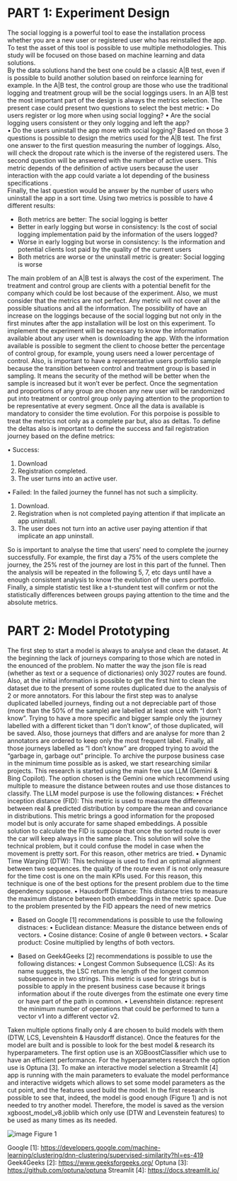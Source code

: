 # PART 1: Experiment Design

The social logging is a powerful tool to ease the installation process whether you are a new user or registered user who has reinstalled the app.  
To test the asset of this tool is possible to use multiple methodologies. This study will be focused on those based on machine learning and data solutions.  
By the data solutions hand the best one could be a classic A|B test,  even if is possible to build another solution based on reinforce learning for example. In the A|B test, the control group are those who use the traditional logging and treatment group will be the social loggings users. 
In an A|B test the most important part of the design is always the metrics selection. The present case could present two questions to select the best metric: 
•	Do users register or log more when using social logging? 
•	Are the social logging users consistent or they only logging and left the app?  
•	Do the users uninstall the app more with social logging?
Based on those 3 questions is possible to design the metrics used for the A|B test. 
 The first one answer to the first question measuring the number of loggings.  Also, will check the dropout rate which is the inverse of the registered users. 
The second question will be answered with the number of active users. This metric depends of the definition of active users because the user interaction with the app could variate a lot depending of the business specifications .  
Finally, the last question would be answer by the number of users who uninstall the app in a sort time. 
Using two metrics is possible to have 4 different results: 

- Both metrics are better:
  The social logging is better
- Better in early logging but worse in consistency:
  Is the cost of social logging implementation paid by the information of the users logged?
- Worse in early logging but worse in consistency:
   Is the information and potential clients lost paid by the quality of the current users
- Both metrics are worse or the uninstall metric is greater:
   Social logging is worse

The main problem of an A|B test is always the cost of the experiment. The treatment and control group are clients with a potential benefit for the company which could be lost because of the experiment. 
Also, we must consider that the metrics are not perfect. Any metric will not cover all the possible situations and all the information. The possibility of have an increase on the loggings because of the social logging but not only in the first minutes after the app installation will be lost on this experiment.
To implement the experiment will be necessary to know the information available about any user when is downloading the app. With the information available is possible to segment the client to choose better the percentage of control group, for example, young users need a lower percentage of control. Also, is important to have a representative users portfolio sample because the transition between control and treatment group is based in sampling. It means the security of the method will be better when the sample is increased but it won’t ever be perfect. Once the segmentation and proportions of any group are chosen any new user will be randomized put into treatment or control group only paying attention to the proportion to be representative at every segment. 
Once all the data is available is mandatory to consider the time evolution. For this porpoise is possible to treat the metrics not only as a complete par but, also as deltas. To define the deltas also is important to define the success and fail registration journey based on the define metrics:

•	Success: 
1.	Download
2.	Registration completed.
3.	The user turns into an active user.
   
•	Failed: In the failed journey the funnel has not such a simplicity.
1.	Download.
2.	Registration when is not completed paying attention if that implicate an app uninstall.
3.	The user does not turn into an active user paying attention if that implicate an app uninstall.
   
So is important to analyse the time that users’ need to complete the journey successfully. For example, the first day a 75% of the users complete the journey, the 25% rest of the journey are lost in this part of the funnel. Then the analysis will be repeated in the following 5, 7, etc days until have a enough consistent analysis to know the evolution of the users portfolio.
Finally, a simple statistic test like a t-stundent test will confirm or not the statistically differences between groups paying attention to the time and the absolute metrics.

# PART 2: Model Prototyping

The first step to start a model is always to analyse and clean the dataset. At the beginning the lack of journeys comparing to those which are noted in the enounced of the problem. No matter the way the json file is read (whether as text or a sequence of dictionaries) only 3027 routes are found.
Also, at the initial information is possible to get the first hint to clean the dataset due to the present of some routes duplicated due to the analysis of 2 or more annotators. For this labour the first step was to analyse duplicated labelled journeys, finding out a not depreciable part of those (more than the 50% of the sample) are labelled at least once with “I don’t know”. Trying to have a more specific and bigger sample only the journey labelled with a different ticket than “I don’t know”, of those duplicated, will be saved. Also, those journeys that differs and are analyse for more than 2 annotators are ordered to keep only the most frequent label. Finally, all those journeys labelled as “I don’t know” are dropped trying to avoid the “garbage in, garbage out” principle.
To archive the purpose business case in the minimum time possible as is asked, we start researching similar projects. This research is started using the main free use LLM (Gemini & Bing Copilot). The option chosen is the Gemini one which recommend using multiple to measure the distance between routes and use those distances to classify. The LLM model purpose is use the following distances:
•	Fréchet inception distance (FID): This metric is used to measure the difference between real & predicted distribution by compare the mean and covariance in distributions. This metric brings a good information for the proposed model but is only accurate for same shaped embeddings. A possible solution to calculate the FID is suppose that once the sorted route is over the car will keep always in the same place. This solution will solve the technical problem, but it could confuse the model in case when the movement is pretty sort. For this reason, other metrics are tried.
•	Dynamic Time Warping (DTW): This technique is used to find an optimal alignment between two sequences. the quality of the route even if is not only measure for the time cost is one on the main KPIs used. For this reason, this technique is one of the best options for the present problem due to the time dependency suppose. 
•	Hausdorff Distance: This distance tries to measure the maximum distance between both embeddings in the metric space.
Due to the problem presented by the FID appears the need of new metrics

- Based on Google [1] recommendations is possible to use the following distnaces:
•	Euclidean distance: Measure the distance between ends of vectors.
•	Cosine distance:  Cosine of angle θ between vectors.
•	Scalar product: Cosine multiplied by lengths of both vectors.

- Based on Geek4Geeks [2] recommendations is possible to use the following distances:
•	Longest Common Subsequence (LCS): As its name suggests, the LSC return the length of the longest common subsequence in two strings. This metric is used for strings but is possible to apply in the present business case because it brings information about if the route diverges from the estimate one every time or have part of the path in common.
•	Levenshtein distance: represent the minimum number of operations that could be performed to turn a vector v1 into a different vector v2.

Taken multiple options finally only 4 are chosen to build models with them (DTW, LCS, Levenshtein & Hausdorff distance).
Once the features for the model are built and is possible to look for the best model & research its hyperparameters.
The first option use is an XGBoostClassifier which use to have an efficient performance. For the hyperparameters research the option use is Optuna [3]. To make an interactive model selection a Streamlit [4] app is running with the main parameters to evaluate the model performance and interactive widgets which allows to set some model parameters as the cut point, and the features used build the model.
In the first research is possible to see that, indeed, the model is good enough (Figure 1) and is not needed to try another model. Therefore, the model is saved as the version xgboost_model_v8.joblib which only use (DTW and Levenstein features) to be used as many times as its needed.

 ![image](https://github.com/user-attachments/assets/fa19e959-4fe6-4e89-87d2-23db2747407c)
Figure 1

Google [1]: https://developers.google.com/machine-learning/clustering/dnn-clustering/supervised-similarity?hl=es-419
Geek4Geeks [2]: https://www.geeksforgeeks.org/
Optuna [3]: https://github.com/optuna/optuna 
Streamlit [4]: https://docs.streamlit.io/ 
